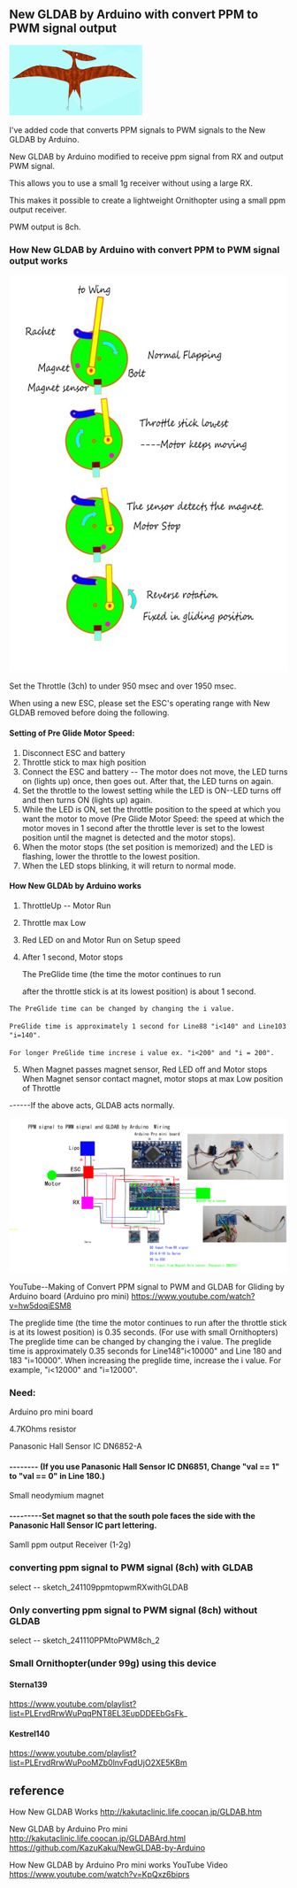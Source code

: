## New GLDAB by Arduino with convert PPM to PWM signal output

![230711-2 Pterasaur3small](/image/230711-2%20Pterasaur3small%20.jpg)

I've added code that converts PPM signals to PWM signals to the New GLDAB by Arduino.

New GLDAB by Arduino modified to receive ppm signal from RX and output PWM signal.

This allows you to use a small 1g receiver without using a large RX.

This makes it possible to create a lightweight Ornithopter using a small ppm output receiver.

PWM output is 8ch.

### How New GLDAB by Arduino with convert PPM to PWM signal output works

![250117 NewGLDAB Action ](/image/250117%20NewGLDAB%20Action%20.jpg)

Set the Throttle (3ch) to under 950 msec and over 1950 msec.

When using a new ESC, please set the ESC's operating range with New GLDAB removed before doing the following.

#### Setting of Pre Glide Motor Speed:
1. Disconnect ESC and battery
2. Throttle stick to max high position
3. Connect the ESC and battery -- The motor does not move, the LED turns on (lights up) once, then goes out.
After that, the LED turns on again.
4. Set the throttle to the lowest setting while the LED is ON--LED turns off and then turns ON (lights up) again.
5. While the LED is ON, set the throttle position to the speed at which you want the motor to move (Pre Glide Motor Speed: the speed at which the motor moves in 1 second after the throttle lever is set to the lowest position until the magnet is detected and the motor stops). 
6. When the motor stops (the set position is memorized) and the LED is flashing, lower the throttle to the lowest position.
7. When the LED stops blinking, it will return to normal mode.

#### How New GLDAb by Arduino works 

  1. ThrottleUp -- Motor Run
  2. Throttle max Low
  3. Red LED on and Motor Run on Setup speed
  4. After 1 second, Motor stops 

     The PreGlide time (the time the motor continues to run
     
      after the throttle stick is at its lowest position) is about 1 second.

    The PreGlide time can be changed by changing the i value.

    PreGlide time is approximately 1 second for Line88 "i<140" and Line103 "i=140".
    
    For longer PreGlide time increse i value ex. "i<200" and "i = 200".
      
  5. When Magnet passes magnet sensor,
                                 Red LED off and Motor stops
 When Magnet sensor contact magnet, 
           motor stops at max Low position of Throttle 

------If the above acts, GLDAB acts normally.




![241108 PPM toPWM & Arduino GLDAB by Arduino 4.7KOwm ESC Motor ](/image/241108%20PPM%20toPWM%20&%20Arduino%20GLDAB%20by%20Arduino%204.7KOwm%20ESC%20Motor%20.jpg)


YouTube--Making of Convert PPM signal to PWM and GLDAB for Gliding by Arduino board (Arduino pro mini)
        https://www.youtube.com/watch?v=hw5doqiESM8

The preglide time (the time the motor continues to run after the throttle stick is at its lowest position) is 0.35 seconds. (For use with small Ornithopters)
The preglide time can be changed by changing the i value.
The preglide time is approximately 0.35 seconds for Line148"i<10000" and Line 180 and 183 "i=10000".
When increasing the preglide time, increase the i value.
For example, "i<12000" and "i=12000".



### Need:

Arduino pro mini board

4.7KOhms resistor

Panasonic Hall Sensor IC DN6852-A
  
#### -------- (If you use Panasonic Hall Sensor IC DN6851, Change "val == 1" to "val == 0" in Line 180.)

Small neodymium magnet

#### ---------Set magnet so that the south pole faces the side with the Panasonic Hall Sensor IC part lettering.

Samll ppm output Receiver (1-2g)


### converting ppm signal to PWM signal (8ch) with GLDAB
select --  sketch_241109ppmtopwmRXwithGLDAB

### Only converting ppm signal to PWM signal (8ch) without GLDAB
select --  sketch_241110PPMtoPWM8ch_2


### Small Ornithopter(under 99g) using this device
#### Sterna139  
https://www.youtube.com/playlist?list=PLErvdRrwWuPqqPNT8EL3EupDDEEbGsFk_


#### Kestrel140   
 https://www.youtube.com/playlist?list=PLErvdRrwWuPooMZb0lnvFqdUjO2XE5KBm





## reference

How New GLDAB Works
http://kakutaclinic.life.coocan.jp/GLDAB.htm


New GLDAB by Arduino Pro mini
http://kakutaclinic.life.coocan.jp/GLDABArd.html
https://github.com/KazuKaku/NewGLDAB-by-Arduino


How New GLDAB by Arduino Pro mini works
YouTube Video https://www.youtube.com/watch?v=KpQxz6biprs

